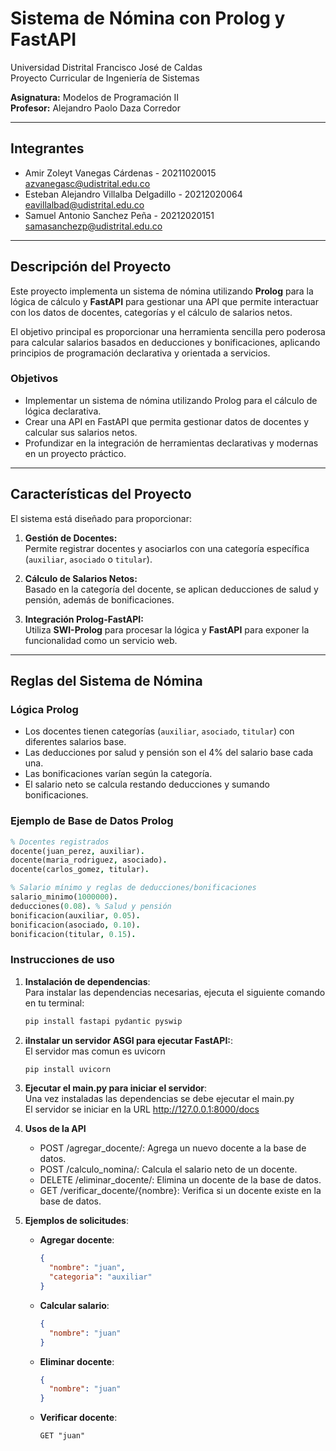 # Sistema de Nómina con Prolog y FastAPI

Universidad Distrital Francisco José de Caldas  
Proyecto Curricular de Ingeniería de Sistemas

**Asignatura:** Modelos de Programación II  
**Profesor:** Alejandro Paolo Daza Corredor

---

## Integrantes

- Amir Zoleyt Vanegas Cárdenas - 20211020015 <br> azvanegasc@udistrital.edu.co
- Esteban Alejandro Villalba Delgadillo - 20212020064 <br> eavillalbad@udistrital.edu.co
- Samuel Antonio Sanchez Peña - 20212020151 <br> samasanchezp@udistrital.edu.co


---

## Descripción del Proyecto

Este proyecto implementa un sistema de nómina utilizando **Prolog** para la lógica de cálculo y **FastAPI** para gestionar una API que permite interactuar con los datos de docentes, categorías y el cálculo de salarios netos.  

El objetivo principal es proporcionar una herramienta sencilla pero poderosa para calcular salarios basados en deducciones y bonificaciones, aplicando principios de programación declarativa y orientada a servicios.

### Objetivos

- Implementar un sistema de nómina utilizando Prolog para el cálculo de lógica declarativa.  
- Crear una API en FastAPI que permita gestionar datos de docentes y calcular sus salarios netos.  
- Profundizar en la integración de herramientas declarativas y modernas en un proyecto práctico.

---

## Características del Proyecto

El sistema está diseñado para proporcionar:

1. **Gestión de Docentes:**  
   Permite registrar docentes y asociarlos con una categoría específica (`auxiliar`, `asociado` o `titular`).  

2. **Cálculo de Salarios Netos:**  
   Basado en la categoría del docente, se aplican deducciones de salud y pensión, además de bonificaciones.

3. **Integración Prolog-FastAPI:**  
   Utiliza **SWI-Prolog** para procesar la lógica y **FastAPI** para exponer la funcionalidad como un servicio web.

---

## Reglas del Sistema de Nómina

### Lógica Prolog

- Los docentes tienen categorías (`auxiliar`, `asociado`, `titular`) con diferentes salarios base.  
- Las deducciones por salud y pensión son el 4% del salario base cada una.  
- Las bonificaciones varían según la categoría.  
- El salario neto se calcula restando deducciones y sumando bonificaciones.

### Ejemplo de Base de Datos Prolog

```prolog
% Docentes registrados
docente(juan_perez, auxiliar).
docente(maria_rodriguez, asociado).
docente(carlos_gomez, titular).

% Salario mínimo y reglas de deducciones/bonificaciones
salario_minimo(1000000).
deducciones(0.08). % Salud y pensión
bonificacion(auxiliar, 0.05).
bonificacion(asociado, 0.10).
bonificacion(titular, 0.15).
```

### Instrucciones de uso

1. **Instalación de dependencias**:  
   Para instalar las dependencias necesarias, ejecuta el siguiente comando en tu terminal:
   ```bash
   pip install fastapi pydantic pyswip
2. **iInstalar un servidor ASGI para ejecutar FastAPI:**:  
   El servidor mas comun es uvicorn
   ```bash
   pip install uvicorn
3. **Ejecutar el main.py para iniciar el servidor**:  
   Una vez instaladas las dependencias  se debe ejecutar el main.py   
   El servidor se iniciar en la URL http://127.0.0.1:8000/docs
4. **Usos de la API**  
   - POST /agregar_docente/: Agrega un nuevo docente a la base de datos.
   - POST /calculo_nomina/: Calcula el salario neto de un docente.
   - DELETE /eliminar_docente/: Elimina un docente de la base de datos.
   - GET /verificar_docente/{nombre}: Verifica si un docente existe en la base de datos.
5. **Ejemplos de solicitudes**:

   - **Agregar docente**:
     ```json
     {
       "nombre": "juan",
       "categoria": "auxiliar"
     }
     ```

   - **Calcular salario**:
     ```json
     {
       "nombre": "juan"
     }
     ```

   - **Eliminar docente**:
     ```json
     {
       "nombre": "juan"
     }
     ```

   - **Verificar docente**:
     ```http
     GET "juan"
     ```


